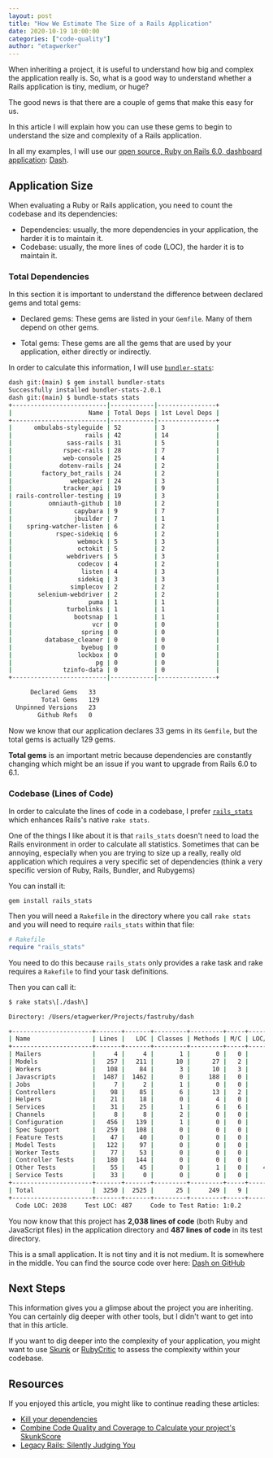 ```yaml
---
layout: post
title: "How We Estimate The Size of a Rails Application"
date: 2020-10-19 10:00:00
categories: ["code-quality"]
author: "etagwerker"
---
```


When inheriting a project, it is useful to understand how big and complex the
application really is. So, what is a good way to understand whether a Rails
application is tiny, medium, or huge?

The good news is that there are a couple of gems that make this easy for us.

In this article I will explain how you can use these gems to begin to understand
the size and complexity of a Rails application.

<!--more-->

In all my examples, I will use our [open source, Ruby on Rails 6.0, dashboard
application](https://www.ombulabs.com/blog/open-source/introducing-dash.html):
[Dash](https://github.com/fastruby/dash).

## Application Size

When evaluating a Ruby or Rails application, you need to count the codebase
and its dependencies:

- Dependencies: usually, the more dependencies in your application, the harder
it is to maintain it.
- Codebase: usually, the more lines of code (LOC), the harder it is to maintain
it.

### Total Dependencies

In this section it is important to understand the difference between declared
gems and total gems:

- Declared gems: These gems are listed in your `Gemfile`. Many of them depend
on other gems.

- Total gems: These gems are all the gems that are used by your application,
either directly or indirectly.

In order to calculate this information, I will use
[`bundler-stats`](https://github.com/jmmastey/bundler-stats):

```bash
dash git:(main) $ gem install bundler-stats
Successfully installed bundler-stats-2.0.1
dash git:(main) $ bundle-stats stats
+--------------------------|------------|----------------+
|                     Name | Total Deps | 1st Level Deps |
+--------------------------|------------|----------------+
|      ombulabs-styleguide | 52         | 3              |
|                    rails | 42         | 14             |
|               sass-rails | 31         | 5              |
|              rspec-rails | 28         | 7              |
|              web-console | 25         | 4              |
|             dotenv-rails | 24         | 2              |
|        factory_bot_rails | 24         | 2              |
|                webpacker | 24         | 3              |
|              tracker_api | 19         | 9              |
| rails-controller-testing | 19         | 3              |
|          omniauth-github | 10         | 2              |
|                 capybara | 9          | 7              |
|                 jbuilder | 7          | 1              |
|    spring-watcher-listen | 6          | 2              |
|            rspec-sidekiq | 6          | 2              |
|                  webmock | 5          | 3              |
|                  octokit | 5          | 2              |
|               webdrivers | 5          | 3              |
|                  codecov | 4          | 2              |
|                   listen | 4          | 3              |
|                  sidekiq | 3          | 3              |
|                simplecov | 2          | 2              |
|       selenium-webdriver | 2          | 2              |
|                     puma | 1          | 1              |
|               turbolinks | 1          | 1              |
|                 bootsnap | 1          | 1              |
|                      vcr | 0          | 0              |
|                   spring | 0          | 0              |
|         database_cleaner | 0          | 0              |
|                   byebug | 0          | 0              |
|                  lockbox | 0          | 0              |
|                       pg | 0          | 0              |
|              tzinfo-data | 0          | 0              |
+--------------------------|------------|----------------+

      Declared Gems   33
         Total Gems   129
  Unpinned Versions   23
        Github Refs   0
```

Now we know that our application declares 33 gems in its `Gemfile`, but the
total gems is actually 129 gems.

**Total gems** is an important metric because dependencies are constantly
changing which might be an issue if you want to upgrade from Rails 6.0 to
6.1.

### Codebase (Lines of Code)

In order to calculate the lines of code in a codebase, I prefer
[`rails_stats`](https://github.com/bleonard/rails_stats) which enhances Rails's
native `rake stats`.

One of the things I like about it is that `rails_stats` doesn't need to load the
Rails environment in order to calculate all statistics. Sometimes that can be
annoying, especially when you are trying to size up a really, really old
application which requires a very specific set of dependencies (think a very
specific version of Ruby, Rails, Bundler, and Rubygems)

You can install it:

```
gem install rails_stats
```

Then you will need a `Rakefile` in the directory where you call `rake stats` and you
will need to require `rails_stats` within that file:

```ruby
# Rakefile
require "rails_stats"
```

You need to do this because `rails_stats` only provides a rake task and rake
requires a `Rakefile` to find your task definitions.

Then you can call it:

```bash
$ rake stats\[./dash\]

Directory: /Users/etagwerker/Projects/fastruby/dash

+----------------------+-------+-------+---------+---------+-----+-------+
| Name                 | Lines |   LOC | Classes | Methods | M/C | LOC/M |
+----------------------+-------+-------+---------+---------+-----+-------+
| Mailers              |     4 |     4 |       1 |       0 |   0 |     0 |
| Models               |   257 |   211 |      10 |      27 |   2 |     5 |
| Workers              |   108 |    84 |       3 |      10 |   3 |     6 |
| Javascripts          |  1487 |  1462 |       0 |     188 |   0 |     5 |
| Jobs                 |     7 |     2 |       1 |       0 |   0 |     0 |
| Controllers          |    98 |    85 |       6 |      13 |   2 |     4 |
| Helpers              |    21 |    18 |       0 |       4 |   0 |     2 |
| Services             |    31 |    25 |       1 |       6 |   6 |     2 |
| Channels             |     8 |     8 |       2 |       0 |   0 |     0 |
| Configuration        |   456 |   139 |       1 |       0 |   0 |     0 |
| Spec Support         |   259 |   108 |       0 |       0 |   0 |     0 |
| Feature Tests        |    47 |    40 |       0 |       0 |   0 |     0 |
| Model Tests          |   122 |    97 |       0 |       0 |   0 |     0 |
| Worker Tests         |    77 |    53 |       0 |       0 |   0 |     0 |
| Controller Tests     |   180 |   144 |       0 |       0 |   0 |     0 |
| Other Tests          |    55 |    45 |       0 |       1 |   0 |    43 |
| Service Tests        |    33 |     0 |       0 |       0 |   0 |     0 |
+----------------------+-------+-------+---------+---------+-----+-------+
| Total                |  3250 |  2525 |      25 |     249 |   9 |     8 |
+----------------------+-------+-------+---------+---------+-----+-------+
  Code LOC: 2038     Test LOC: 487     Code to Test Ratio: 1:0.2
```

You now know that this project has **2,038 lines of code** (both Ruby and
JavaScript files) in the application directory and **487 lines of code** in
its test directory.

This is a small application. It is not tiny and it is not medium. It is
somewhere in the middle. You can find the source code over here:
[Dash on GitHub](https://github.com/fastruby/dash)

## Next Steps

This information gives you a glimpse about the project you are inheriting. You
can certainly dig deeper with other tools, but I didn't want to get into that
in this article.

If you want to dig deeper into the complexity of your application, you might
want to use [Skunk](https://github.com/fastruby/skunk) or [RubyCritic](https://github.com/whitesmith/rubycritic)
to assess the complexity within your codebase.

## Resources

If you enjoyed this article, you might like to continue reading these articles:

- [Kill your dependencies](https://www.mikeperham.com/2016/02/09/kill-your-dependencies/)
- [Combine Code Quality and Coverage to Calculate your project's SkunkScore](https://www.fastruby.io/blog/code-quality/intruducing-skunk-stink-score-calculator.html)
- [Legacy Rails: Silently Judging You](https://www.fastruby.io/blog/upgrade-rails/legacy-rails-silently-judging-you.html)